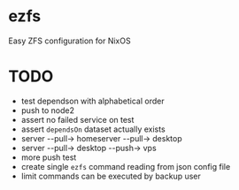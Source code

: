 # ezfs

Easy ZFS configuration for NixOS

# TODO

- test dependson with alphabetical order
- push to node2
- assert no failed service on test
- assert `dependsOn` dataset actually exists
- server --pull-> homeserver --pull-> desktop
- server --pull-> desktop --push-> vps
- more push test
- create single `ezfs` command reading from json config file
- limit commands can be executed by backup user
